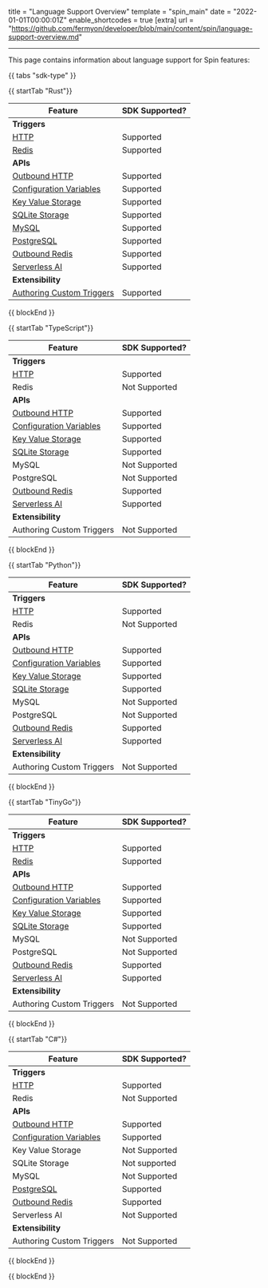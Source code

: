 title = "Language Support Overview"
template = "spin_main"
date = "2022-01-01T00:00:01Z"
enable_shortcodes = true
[extra]
url = "https://github.com/fermyon/developer/blob/main/content/spin/language-support-overview.md"

---

This page contains information about language support for Spin features:

{{ tabs "sdk-type" }}

{{ startTab "Rust"}}

| Feature | SDK Supported? |
|-----|-----|
| **Triggers** |
| [HTTP](/spin/http-trigger) | Supported |
| [Redis](/spin/redis-trigger) | Supported |
| **APIs** |
| [Outbound HTTP](/spin/rust-components.md#sending-outbound-http-requests) | Supported |
| [Configuration Variables](/spin/variables) | Supported |
| [Key Value Storage](/spin/kv-store-api-guide) | Supported |
| [SQLite Storage](/spin/sqlite-api-guide) | Supported |
| [MySQL](/spin/rdbms-storage#using-mysql-and-postgresql-from-applications) | Supported |
| [PostgreSQL](/spin/rdbms-storage#using-mysql-and-postgresql-from-applications) | Supported |
| [Outbound Redis](/spin/rust-components.md#storing-data-in-redis-from-rust-components) | Supported |
| [Serverless AI](/spin/rust-components.md#ai-inferencing-from-rust-components) | Supported |
| **Extensibility** |
| [Authoring Custom Triggers](/spin/extending-and-embedding) | Supported |

{{ blockEnd }}

{{ startTab "TypeScript"}}

| Feature | SDK Supported? |
|-----|-----|
| **Triggers** |
| [HTTP](/spin/javascript-components#http-components) | Supported |
| Redis | Not Supported |
| **APIs** |
| [Outbound HTTP](/spin/javascript-components#sending-outbound-http-requests) | Supported |
| [Configuration Variables](/spin/dynamic-configuration#custom-config-variables) | Supported |
| [Key Value Storage](/spin/kv-store-api-guide) | Supported |
| [SQLite Storage](/spin/sqlite-api-guide) | Supported |
| MySQL | Not Supported |
| PostgreSQL| Not Supported |
| [Outbound Redis](/spin/javascript-components#storing-data-in-redis-from-jsts-components) | Supported |
| [Serverless AI](/spin/javascript-components#ai-inferencing-from-jsts-components) | Supported |
| **Extensibility** |
| Authoring Custom Triggers | Not Supported |

{{ blockEnd }}

{{ startTab "Python"}}

| Feature | SDK Supported? |
|-----|-----|
| **Triggers** |
| [HTTP](/spin/python-components#a-simple-http-components-example) | Supported |
| Redis | Not Supported |
| **APIs** |
| [Outbound HTTP](/spin/python-components#an-outbound-http-example) | Supported |
| [Configuration Variables](/spin/dynamic-configuration#custom-config-variables) | Supported |
| [Key Value Storage](/spin/kv-store-api-guide) | Supported |
| [SQLite Storage](/spin/sqlite-api-guide) | Supported |
| MySQL | Not Supported |
| PostgreSQL | Not Supported |
| [Outbound Redis](/spin/python-components#an-outbound-redis-example) | Supported |
| [Serverless AI](/spin/python-components#ai-inferencing-from-python-components) | Supported |
| **Extensibility** |
| Authoring Custom Triggers | Not Supported |

{{ blockEnd }}

{{ startTab "TinyGo"}}

| Feature | SDK Supported? |
|-----|-----|
| **Triggers** |
| [HTTP](/spin/go-components#http-components) | Supported |
| [Redis](/spin/go-components#redis-components) | Supported |
| **APIs** |
| [Outbound HTTP](/spin/go-components#sending-outbound-http-requests) | Supported |
| [Configuration Variables](/spin/dynamic-configuration#custom-config-variables) | Supported |
| [Key Value Storage](/spin/kv-store-api-guide) | Supported |
| [SQLite Storage](/spin/sqlite-api-guide) | Supported |
| MySQL | Not Supported |
| PostgreSQL | Not Supported |
| [Outbound Redis](/spin/go-components#storing-data-in-redis-from-go-components) | Supported |
| [Serverless AI](/spin/go-components#ai-inferencing-from-go-components) | Supported |
| **Extensibility** |
| Authoring Custom Triggers | Not Supported |

{{ blockEnd }}

{{ startTab "C#"}}

| Feature | SDK Supported? |
|-----|-----|
| **Triggers** |
| [HTTP](https://github.com/fermyon/spin-dotnet-sdk#handling-http-requests) | Supported |
| Redis | Not Supported |
| **APIs** |
| [Outbound HTTP](https://github.com/fermyon/spin-dotnet-sdk#making-outbound-http-requests) | Supported |
| [Configuration Variables](/spin/dynamic-configuration#custom-config-variables) | Supported |
| Key Value Storage | Not Supported |
| SQLite Storage | Not supported |
| MySQL | Not Supported |
| [PostgreSQL](https://github.com/fermyon/spin-dotnet-sdk#working-with-postgres) | Supported |
| [Outbound Redis](https://github.com/fermyon/spin-dotnet-sdk#making-redis-requests) | Supported |
| Serverless AI | Not Supported |
| **Extensibility** |
| Authoring Custom Triggers | Not Supported |

{{ blockEnd }}

{{ blockEnd }}
